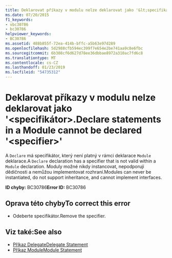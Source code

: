 ```yaml
---
title: Deklarovat příkazy v modulu nelze deklarovat jako '&lt;specifikátor&gt;.
ms.date: 07/20/2015
f1_keywords:
- vbc30786
- bc30786
helpviewer_keywords:
- BC30786
ms.assetid: 488b855f-72ea-414b-bffc-a5b63e97d289
ms.openlocfilehash: 5d2988cfb594ec399f7e654e2be741aa9c8e6fbc
ms.sourcegitcommit: 6b308cf6d627d78ee36dbbae8972a310ac7fd6c8
ms.translationtype: MT
ms.contentlocale: cs-CZ
ms.lasthandoff: 01/23/2019
ms.locfileid: "54735312"
---
```

# <a name="declare-statements-in-a-module-cannot-be-declared-ltspecifiergt"></a><span data-ttu-id="dfe30-102">Deklarovat příkazy v modulu nelze deklarovat jako '&lt;specifikátor&gt;.</span><span class="sxs-lookup"><span data-stu-id="dfe30-102">Declare statements in a Module cannot be declared '&lt;specifier&gt;'</span></span>
<span data-ttu-id="dfe30-103">A `Declare` má specifikátor, který není platný v rámci deklarace `Module` deklarace.</span><span class="sxs-lookup"><span data-stu-id="dfe30-103">A `Declare` declaration has a specifier that is not valid within a `Module` declaration.</span></span> <span data-ttu-id="dfe30-104">Moduly možné nikdy instancovat, nepodporují dědičnosti a nemůžou implementovat rozhraní.</span><span class="sxs-lookup"><span data-stu-id="dfe30-104">Modules can never be instantiated, do not support inheritance, and cannot implement interfaces.</span></span>  
  
 <span data-ttu-id="dfe30-105">**ID chyby:** BC30786</span><span class="sxs-lookup"><span data-stu-id="dfe30-105">**Error ID:** BC30786</span></span>  
  
## <a name="to-correct-this-error"></a><span data-ttu-id="dfe30-106">Oprava této chyby</span><span class="sxs-lookup"><span data-stu-id="dfe30-106">To correct this error</span></span>  
  
-   <span data-ttu-id="dfe30-107">Odeberte specifikátor.</span><span class="sxs-lookup"><span data-stu-id="dfe30-107">Remove the specifier.</span></span>  
  
## <a name="see-also"></a><span data-ttu-id="dfe30-108">Viz také:</span><span class="sxs-lookup"><span data-stu-id="dfe30-108">See also</span></span>
- [<span data-ttu-id="dfe30-109">Příkaz Delegate</span><span class="sxs-lookup"><span data-stu-id="dfe30-109">Delegate Statement</span></span>](../../visual-basic/language-reference/statements/delegate-statement.md)
- [<span data-ttu-id="dfe30-110">Příkaz Module</span><span class="sxs-lookup"><span data-stu-id="dfe30-110">Module Statement</span></span>](../../visual-basic/language-reference/statements/module-statement.md)
